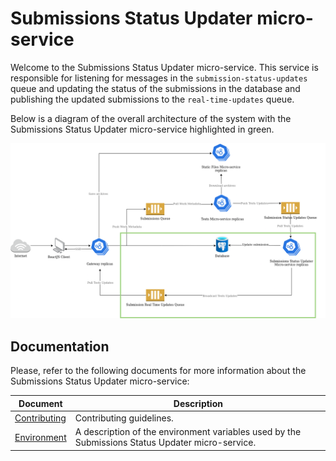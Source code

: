 # Submissions Status Updater micro-service

Welcome to the Submissions Status Updater micro-service. This service is responsible for listening for messages in the `submission-status-updates` queue and updating the status of the submissions in the database and publishing the updated submissions to the `real-time-updates` queue.

Below is a diagram of the overall architecture of the system with the Submissions Status Updater micro-service highlighted in green.

![Submissions Status Updater microservice highlighted with a green rectangle in the overall architecture diagram](./docs/images/submissions-status-updater-microservice-highlighted.png)

## Documentation

Please, refer to the following documents for more information about the Submissions Status Updater micro-service:

| Document                               | Description                                                                                      |
| -------------------------------------- | ------------------------------------------------------------------------------------------------ |
| [Contributing](./docs/contributing.md) | Contributing guidelines.                                                                         |
| [Environment](./docs/environment.md)   | A description of the environment variables used by the Submissions Status Updater micro-service. |
